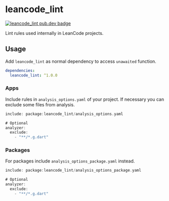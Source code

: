 # leancode_lint

[![leancode_lint pub.dev badge][pub-badge]][pub-badge-link]

Lint rules used internally in LeanCode projects.

## Usage

Add `leancode_lint` as normal dependency to access `unawaited` function.

```yaml
dependencies:
  leancode_lint: ^1.0.0
```

### Apps

Include rules in `analysis_options.yaml` of your project.
If necessary you can exclude some files from analysis.

```dart
include: package:leancode_lint/analysis_options.yaml

# Optional
analyzer:
  exclude:
    - "**/*.g.dart"
```

### Packages

For packages include `analysis_options_package.yaml` instead.

```dart
include: package:leancode_lint/analysis_options_package.yaml

# Optional
analyzer:
  exclude:
    - "**/*.g.dart"
```

[pub-badge]: https://img.shields.io/pub/v/leancode_lint
[pub-badge-link]: https://pub.dev/packages/leancode_lint

